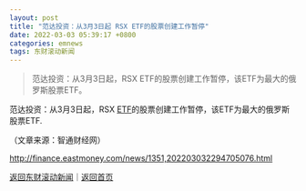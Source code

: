 ```yaml
---
layout: post
title: "范达投资：从3月3日起 RSX ETF的股票创建工作暂停"
date: 2022-03-03 05:39:17 +0800
categories: emnews
tags: 东财滚动新闻
---
```

> 范达投资：从3月3日起，RSX ETF的股票创建工作暂停，该ETF为最大的俄罗斯股票ETF。

<p>范达投资：从3月3日起，RSX <span id="Info.3139"><a href="http://fund.eastmoney.com/ETFN_jzzzl.html" class="infokey">ETF</a></span>的股票创建工作暂停，该ETF为最大的俄罗斯股票ETF.</p><p class="em_media">（文章来源：智通财经网）</p>

<http://finance.eastmoney.com/news/1351,202203032294705076.html>

[返回东财滚动新闻](//finews.withounder.com/emnews/)｜[返回首页](//finews.withounder.com/)